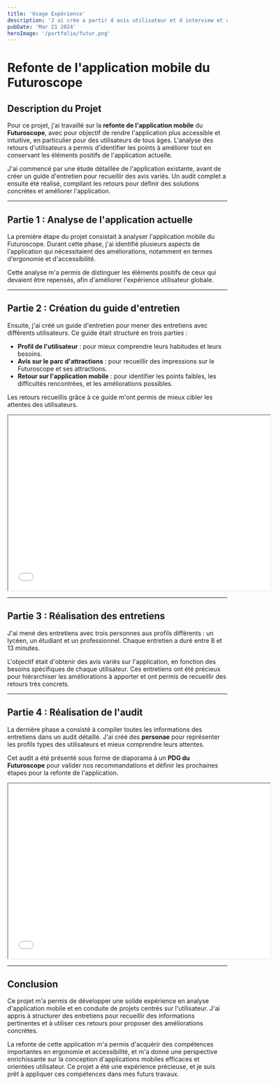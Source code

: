```yaml
---
title: 'Usage Expérience'
description: 'J ai crée a partir d avis utilisateur et d interview et une audit de refont pour l application du futuroscope'
pubDate: 'Mar 21 2024'
heroImage: '/portfolio/futur.png'
---
```


# Refonte de l'application mobile du Futuroscope

## Description du Projet

Pour ce projet, j'ai travaillé sur la **refonte de l'application mobile** du **Futuroscope**, avec pour objectif de rendre l'application plus accessible et intuitive, en particulier pour des utilisateurs de tous âges. L'analyse des retours d'utilisateurs a permis d'identifier les points à améliorer tout en conservant les éléments positifs de l'application actuelle.

J'ai commencé par une étude détaillée de l'application existante, avant de créer un guide d'entretien pour recueillir des avis variés. Un audit complet a ensuite été réalisé, compilant les retours pour définir des solutions concrètes et améliorer l'application.

---

## Partie 1 : Analyse de l'application actuelle

La première étape du projet consistait à analyser l'application mobile du Futuroscope. Durant cette phase, j'ai identifié plusieurs aspects de l'application qui nécessitaient des améliorations, notamment en termes d'ergonomie et d'accessibilité. 

Cette analyse m'a permis de distinguer les éléments positifs de ceux qui devaient être repensés, afin d'améliorer l'expérience utilisateur globale.

---

## Partie 2 : Création du guide d'entretien

Ensuite, j'ai créé un guide d'entretien pour mener des entretiens avec différents utilisateurs. Ce guide était structuré en trois parties :

- **Profil de l'utilisateur** : pour mieux comprendre leurs habitudes et leurs besoins.
- **Avis sur le parc d'attractions** : pour recueillir des impressions sur le Futuroscope et ses attractions.
- **Retour sur l'application mobile** : pour identifier les points faibles, les difficultés rencontrées, et les améliorations possibles.

Les retours recueillis grâce à ce guide m'ont permis de mieux cibler les attentes des utilisateurs.

<iframe src="\Guide d'entretien SAE.pdf" width="600" height="400"></iframe>


---

## Partie 3 : Réalisation des entretiens

J'ai mené des entretiens avec trois personnes aux profils différents : un lycéen, un étudiant et un professionnel. Chaque entretien a duré entre 8 et 13 minutes. 

L'objectif était d'obtenir des avis variés sur l'application, en fonction des besoins spécifiques de chaque utilisateur. Ces entretiens ont été précieux pour hiérarchiser les améliorations à apporter et ont permis de recueillir des retours très concrets.



---

## Partie 4 : Réalisation de l'audit

La dernière phase a consisté à compiler toutes les informations des entretiens dans un audit détaillé. J'ai créé des **personae** pour représenter les profils types des utilisateurs et mieux comprendre leurs attentes. 

Cet audit a été présenté sous forme de diaporama à un **PDG du Futuroscope** pour valider nos recommandations et définir les prochaines étapes pour la refonte de l'application.

<iframe src="\Personae.pdf" width="600" height="400"></iframe>


---

## Conclusion

Ce projet m'a permis de développer une solide expérience en analyse d'application mobile et en conduite de projets centrés sur l'utilisateur. J'ai appris à structurer des entretiens pour recueillir des informations pertinentes et à utiliser ces retours pour proposer des améliorations concrètes.

La refonte de cette application m'a permis d'acquérir des compétences importantes en ergonomie et accessibilité, et m'a donné une perspective enrichissante sur la conception d'applications mobiles efficaces et orientées utilisateur. Ce projet a été une expérience précieuse, et je suis prêt à appliquer ces compétences dans mes futurs travaux.
